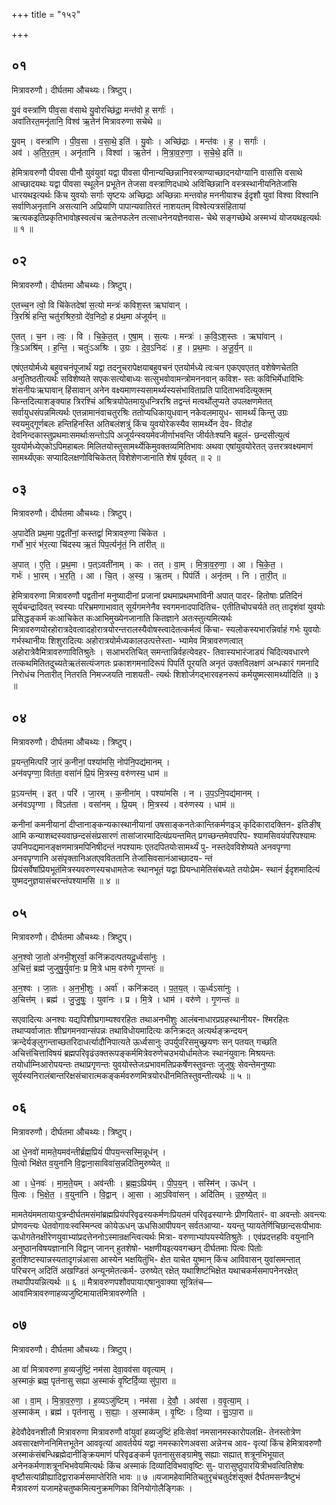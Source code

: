 +++
title = "१५२"

+++


## ०१
मित्रावरुणौ। दीर्घतमा औचथ्यः। त्रिष्टुप्।

यु॒वं वस्त्रा॑णि पीव॒सा व॑साथे यु॒वोरच्छि॑द्रा॒ मन्त॑वो ह॒ सर्गाः॑ ।  
अवा॑तिरत॒मनृ॑तानि॒ विश्व॑ ऋ॒तेन॑ मित्रावरुणा सचेथे ॥

यु॒वम् । वस्त्रा॑णि । पी॒व॒सा । व॒सा॒थे॒ इति॑ । यु॒वोः । अच्छि॑द्राः । मन्त॑वः । ह॒ । सर्गाः॑ ।  
अव॑ । अ॒ति॒र॒त॒म् । अनृ॑तानि । विश्वा॑ । ऋ॒तेन॑ । मि॒त्रा॒व॒रु॒णा॒ । स॒चे॒थे॒ इति॑ ॥

हेमित्रावरुणौ पीवसा पीनौ युवंयुवां यद्वा पीवसा पीनान्यच्छिन्नानिवस्त्राण्याच्छादनयोग्यानि वासांसि वसाथे आच्छादयथः यद्वा पीवसा स्थूलेन प्रभूतेन तेजसा वस्त्राणिदधाथे अविच्छिन्नानि वस्त्रस्थानीयनितेजांसि धारयथइत्यर्थः किंच युवयोः सर्गाः सृष्टयः अच्छिद्राः अच्छिन्नाः मन्तवोह मननीयाश्च ईदृशौ युवां विश्वा विश्वानि सर्वाणिअनृतानि असत्यानि अप्रियाणि पापान्यवातिरतं नाशयतम् विश्वेत्यत्रसंहितायां ऋत्यकइतिप्रकृतिभावोह्रस्वत्वंच ऋतेनफलेन तत्साधनेनयज्ञेनवास- चेथे सङ्गच्छेथे अस्मभ्यं योजयथइत्यर्थः ॥ १ ॥

## ०२
मित्रावरुणौ। दीर्घतमा औचथ्यः। त्रिष्टुप्।

ए॒तच्च॒न त्वो॒ वि चि॑केतदेषां स॒त्यो मन्त्रः॑ कविश॒स्त ऋघा॑वान् ।  
त्रि॒रश्रिं॑ हन्ति॒ चतु॑रश्रिरु॒ग्रो दे॑व॒निदो॒ ह प्र॑थ॒मा अ॑जूर्यन् ॥

ए॒तत् । च॒न । त्वः॒ । वि । चि॒के॒त॒त् । ए॒षा॒म् । स॒त्यः । मन्त्रः॑ । क॒वि॒ऽश॒स्तः । ऋघा॑वान् ।  
त्रिः॒ऽअश्रि॑म् । ह॒न्ति॒ । चतुः॑ऽअश्रिः । उ॒ग्रः । दे॒व॒ऽनिदः॑ । ह॒ । प्र॒थ॒माः । अ॒जू॒र्य॒न् ॥

एषंएतयोर्मध्ये बहुवचनंपूजार्थं यद्वा तदनुचरापेक्षयाबहुवचनं एतयोर्मध्ये त्वःचन एकएवएतत् वशेषेणचेतति अनुतिष्ठतीत्यर्थः सविशेष्यते सएकःसत्योबाध्यः सत्सुभवोवामन्त्रोमननवान् कविश- स्तः कविभिर्मेधाविभिः शंसनीयःऋघावान् हिंसावान् अनेन वक्ष्यमाणस्यसामर्थ्यस्यसंभाविताप्रति पादिताभवदित्युक्तम् किन्तदित्याशङ्क्याह त्रिरश्चिं अश्रित्रयोपेतमायुधन्त्रिरश्रि तद्वन्तं मत्वर्थोलुप्यते उपलक्षणमेतत् सर्वायुधसंपन्नमित्यर्थः एतन्नामानंवाचतुरश्रिः ततोप्यधिकायुधवान् नकेवलमायुध- सामर्थ्यं किन्तु उग्रः स्वयमुद्गूर्णबलः हन्तिहिनस्ति अतिबलंशत्रुं किंच युवयोरेकस्यैव सामर्थ्येन देव- विदोह देवनिन्दकास्तुप्रथमाःसमर्थाःसन्तोऽपि अजूर्यन्स्वयमेवजीर्णाभवन्ति जीर्यतेःश्यनि बहुलं- छन्दसीत्युत्वं युवयोर्मध्येएकोऽपिमहाबलः मिलितयोस्तुसामर्थ्येकिमुवक्तव्यमितिभावः अथवा एषांयुवयोरेतत् उत्तरत्रवक्ष्यमाणं सामर्थ्यंएकः सप्यादिलक्षणोविचिकेतत् विशेशेणजानाति शेषं पूर्ववत् ॥ २ ॥

## ०३
मित्रावरुणौ। दीर्घतमा औचथ्यः। त्रिष्टुप्।

अ॒पादे॑ति प्रथ॒मा प॒द्वती॑नां॒ कस्तद्वां॑ मित्रावरु॒णा चि॑केत ।  
गर्भो॑ भा॒रं भ॑र॒त्या चि॑दस्य ऋ॒तं पिप॒र्त्यनृ॑तं॒ नि ता॑रीत् ॥

अ॒पात् । ए॒ति॒ । प्र॒थ॒मा । प॒त्ऽवती॑नाम् । कः । तत् । वा॒म् । मि॒त्रा॒व॒रु॒णा॒ । आ । चि॒के॒त॒ ।  
गर्भः॑ । भा॒रम् । भ॒र॒ति॒ । आ । चि॒त् । अ॒स्य॒ । ऋ॒तम् । पिप॑र्ति । अनृ॑तम् । नि । ता॒री॒त् ॥

हेमित्रावरुणा मित्रावरुणौ पद्वतीनां मनुष्यादीनां प्रजानां प्रथमाप्रथमभाविनी अपात् पादर- हितोषाः प्रतिदिनं सूर्यचन्द्रादिवत् स्वस्याः परिभ्रमणाभावात् सूर्यगमनेनैव स्वगमनादपादितिच- एतीतिचोपचर्यते तत् तादृशंवां युवयोः प्रसिद्धङ्कर्म कःआचिकेत कःआभिमुख्येनजानाति कितज्ञाने अतःस्तुत्यमित्यर्थः मित्रावरुणयोरहोरात्रदेवत्वादहोरात्रयोरन्तरालस्यैवोषस्त्वादेतत्कर्मत्वं किंचा- स्यलोकस्यभारन्निर्वाहं गर्भः युवयोः गर्भस्थानीयः शिशुरादित्यः अहोरात्रयोर्मध्यकालउत्पत्तेस्ता- भ्यामेव मित्रावरुणत्वात् अहोरात्रेवैमित्रावरुणावितिश्रुतेः । सआभरतिचित् समन्तान्निर्वहत्येवहर- तिवास्यभारंजाड्यं चिदित्यवधारणे तत्कथमितितदुच्यतेऋतंसत्यंजगतः प्रकाशगमनादिरूपं पिपर्ति पूरयति अनृतं उक्तविलक्षणं अन्धकारं गमनादि निरोधंच नितारीत् नितरति निमज्जयति नाशयती- त्यर्थः शिशोर्जगद्भारवहनरूपं कर्मयुष्मत्सामर्थ्यादिति ॥ ३ ॥

## ०४
मित्रावरुणौ। दीर्घतमा औचथ्यः। त्रिष्टुप्।

प्र॒यन्त॒मित्परि॑ जा॒रं क॒नीनां॒ पश्या॑मसि॒ नोप॑नि॒पद्य॑मानम् ।  
अन॑वपृग्णा॒ वित॑ता॒ वसा॑नं प्रि॒यं मि॒त्रस्य॒ वरु॑णस्य॒ धाम॑ ॥

प्र॒ऽयन्त॑म् । इत् । परि॑ । जा॒रम् । क॒नीना॑म् । पश्या॑मसि । न । उ॒प॒ऽनि॒पद्य॑मानम् ।  
अन॑वऽपृग्णा । विऽत॑ता । वसा॑नम् । प्रि॒यम् । मि॒त्रस्य॑ । वरु॑णस्य । धाम॑ ॥

कनीनां कमनीयानां दीप्तानाङ्कन्यकास्थानीयानां उषसाङ्कनतेःकान्तिकर्मणइञ् कृदिकारादक्तिन- इतिङीष् आमि कन्याशब्दस्यवाछन्दसंसंप्रसारणं तासांजारमादित्यंप्रयन्तमित् प्रगच्छन्तमेवपरिप- श्यामसिवयंपरिपश्यामः उपनिपद्यमानङ्क्षणमात्रमपिनिषीदन्तं नपश्यामः एतदपितयोःसामर्थ्यं पु- नस्तदेवविशेष्यते अनवपृग्णा अनवपृग्णानि असंपृक्तानिअतएवविततानि तेजांसिवसानंआच्छादय- न्तं प्रियंसर्वेषांप्रियभूतंमित्रस्यवरुणस्यचधामतेजः स्थानभूतं यद्वा प्रियन्धामेतिसंबध्यते तयोःप्रेम- स्थानं ईदृशमादित्यं युष्मदनुज्ञयासंचरन्तंपश्यामसि ॥ ४ ॥

## ०५
मित्रावरुणौ। दीर्घतमा औचथ्यः। त्रिष्टुप्।

अ॒न॒श्वो जा॒तो अ॑नभी॒शुरर्वा॒ कनि॑क्रदत्पतयदू॒र्ध्वसा॑नुः ।  
अ॒चित्तं॒ ब्रह्म॑ जुजुषु॒र्युवा॑नः॒ प्र मि॒त्रे धाम॒ वरु॑णे गृ॒णन्तः॑ ॥

अ॒न॒श्वः । जा॒तः । अ॒न॒भी॒शुः । अर्वा॑ । कनि॑क्रदत् । प॒त॒य॒त् । ऊ॒र्ध्वऽसा॑नुः ।  
अ॒चित्त॑म् । ब्रह्म॑ । जु॒जु॒षुः॒ । युवा॑नः । प्र । मि॒त्रे । धाम॑ । वरु॑णे । गृ॒णन्तः॑ ॥

सएवादित्यः अनश्वः यद्यपिशीघ्रगाम्यश्वरहितः तथाअनभीशुः आलंबनाधारप्रग्रहस्थानीयर- श्मिरहितः तथाप्यर्वाजातः शीघ्रगमनवान्संपन्नः तथाविधोयमादित्यः कनिक्रदत् अत्यर्थङ्क्रन्दयन् क्रन्देर्यङ्लुगन्ताच्छतरिदाधर्त्यादौनिपात्यते ऊर्ध्वसानुः उपर्युपरिसमुच्छ्रयणः सन् पतयत् गच्छति अचित्तंचित्ताविषयं ब्रह्मपरिवृढंउक्तरूपङ्कर्ममित्रेवरुणेचउभयोर्धामतेजः स्थानंयुवानः मिश्रयन्तः तयोर्धाम्निआरोपयन्तः तथाप्रगृणन्तः युवयोस्तेजःप्रभावमतिप्रकर्षेणस्तुवन्तः जुजुषुः सेवन्तेमनुष्याः सूर्यस्यनिरालंबान्तरिक्षसंचारात्मकङ्कर्मवरुणमित्रयोरधीनमितिस्तुवन्तीत्यर्थः ॥ ५ ॥

## ०६
मित्रावरुणौ। दीर्घतमा औचथ्यः। त्रिष्टुप्।

आ धे॒नवो॑ मामते॒यमव॑न्तीर्ब्रह्म॒प्रियं॑ पीपय॒न्त्सस्मि॒न्नूध॑न् ।  
पि॒त्वो भि॑क्षेत व॒युना॑नि वि॒द्वाना॒साविवा॑स॒न्नदि॑तिमुरुष्येत् ॥

आ । धे॒नवः॑ । मा॒म॒ते॒यम् । अव॑न्तीः । ब्र॒ह्म॒ऽप्रिय॑म् । पी॒प॒य॒न् । सस्मि॑न् । ऊध॑न् ।  
पि॒त्वः । भि॒क्षे॒त॒ । व॒युना॑नि । वि॒द्वान् । आ॒सा । आ॒ऽविवा॑सन् । अदि॑तिम् । उ॒रु॒ष्ये॒त् ॥

मामतेयंममतायाःपुत्रन्दीर्घतमसंमांब्रह्मप्रियंपरिवृढस्यकर्मणःप्रियतमं परिवृढस्याग्नेः प्रीणयितारं- वा अवन्तोः अवन्त्यः प्रोणवन्त्यः धेतवोगावःस्वस्मिन्प्त्व कोयेऊधन् ऊधसिआपीपयन् सर्वतआप्या- ययन्तु प्यायतेर्णिचिछान्दसःपीभावः ऊधोगतेनक्षीरेणयुवाभ्यांप्रदत्तेननोऽस्मान्रक्षन्त्वित्यर्थः मित्रा- वरुणाभ्यांपयस्येतिश्रुतेः । एवंप्रदत्तहविः वयुनानि अनुष्ठानविषयज्ञानानि विद्वान् जानन् हुतशेषो- भक्षणीयइत्यवगच्छन् दीर्घतमाः पित्वः पितोः हुतशिष्टस्यान्नस्यतादृगन्नंआसा आस्येन भक्षयितुंभि- क्षेत याचेत युष्मान् किंच आविवासन् युवांसमन्तात् परिचरन् अदितिं अखण्डितं अन्यूनमेतत्कर्म- उरुष्येत् रक्षेत् यथाशिष्टंभिक्षेत यथाचकर्मसमापनेनरक्षेत् तथापीपयन्नित्यर्थः ॥ ६ ॥ मैत्रावरुणपशौवपायाःएषानुवाक्या सूत्रितंच—आवांमित्रावरुणाहव्यजुष्टिमायातंमित्रावरुणेति ।

## ०७
मित्रावरुणौ। दीर्घतमा औचथ्यः। त्रिष्टुप्।

आ वां॑ मित्रावरुणा ह॒व्यजु॑ष्टिं॒ नम॑सा देवा॒वव॑सा ववृत्याम् ।  
अ॒स्माकं॒ ब्रह्म॒ पृत॑नासु सह्या अ॒स्माकं॑ वृ॒ष्टिर्दि॒व्या सु॑पा॒रा ॥

आ । वा॒म् । मि॒त्रा॒व॒रु॒णा॒ । ह॒व्यऽजु॑ष्टिम् । नम॑सा । दे॒वौ॒ । अव॑सा । व॒वृ॒त्या॒म् ।  
अ॒स्माक॑म् । ब्रह्म॑ । पृत॑नासु । स॒ह्याः॒ । अ॒स्माक॑म् । वृ॒ष्टिः । दि॒व्या । सु॒ऽपा॒रा ॥

हेदेवौदेवनशीलौ मित्रावरुणा मित्रावरुणौ वांयुवां हव्यजुष्टिं हविःसेवां नमसानमस्कारोपलक्षि- तेनस्तोत्रेण अवसारक्षणेननिमित्तभूतेन आववृत्यां आवर्तयेयं यद्वा नमस्कारेणअवसा अन्नेनच आव- वृत्यां किंच हेमित्रावरुणौ अस्माकंसंबन्धिब्रह्मेदानीङ्क्रियमाणं परिवृढङ्कर्म पृतनासुसङ्ग्रामेषु सह्याः सह्यात् शत्रूनभिभूयात् अनेनकर्मणाशत्रूनभिभवेयमित्यर्थः किंच अस्माकं दिव्यादिविभवावृष्टिः सु- पारासुष्ठुपारयित्रीभवत्वितिशेषः वृष्टौसत्यांव्रीह्यादिद्वाराकर्मसमाप्तेरिति भावः ॥ ७ ॥यजामहेवामितिचतुरृचंचतुर्दशंसूक्तं दैर्घतमसन्त्रैष्टुभं मैत्रावरुणं यजामहेचतुष्कमित्यनुक्रमणिका विनियोगोलैङ्गिकः ।